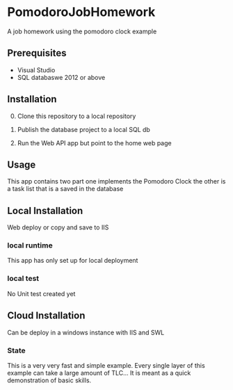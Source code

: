 # PomodoroJobHomework
A job homework using the pomodoro clock example

## Prerequisites
* Visual Studio
* SQL databaswe 2012 or above

## Installation
0. Clone this repository to a local repository

0. Publish the database project to a local SQL db

0. Run the Web API app but point to the home web page 

## Usage
This app contains two part one implements the Pomodoro Clock the other is a task list that is a saved in the database

## Local Installation
Web deploy or copy and save to IIS

### local runtime
This app has only set up for local deployment

### local test
No Unit test created yet

## Cloud Installation
Can be deploy in a windows instance with IIS and SWL

### State
This is a very very fast and simple example. Every single layer of this example can take a large amount of TLC... It is meant as a quick 
demonstration of basic skills.
